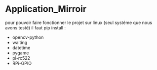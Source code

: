 # Application_Mirroir 

pour pouvoir faire fonctionner le projet sur linux (seul systéme que nous avons testé) il faut pip install : 
* opencv-python
* waiting
* datetime
* pygame
* pi-rc522
* RPi-GPIO
